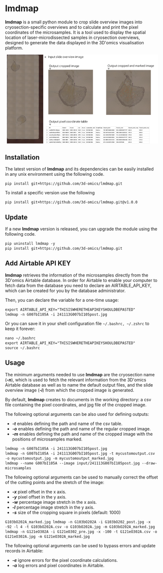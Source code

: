 # lmdmap

**lmdmap** is a small python module to crop slide overview images into cryosection-specific overviews and to calculate and print the pixel coordinates of the microsamples. It is a tool used to display the spatial location of laser-microdissected samples in cryosection overviews, designed to generate the data displayed in the 3D'omics visualisation platform.

![Overview of input and output data](overview.png "Overview of input and output data")

## Installation

The latest version of **lmdmap** and its dependencies can be easily installed in any unix environment using the following code.

```{sh}
pip install git+https://github.com/3d-omics/lmdmap.git
```

To install a specific version use the following

```{sh}
pip install git+https://github.com/3d-omics/lmdmap.git@v1.0.0
```

## Update

If a new **lmdmap** version is released, you can upgrade the module using the following code.

```{sh}
pip uninstall lmdmap -y
pip install git+https://github.com/3d-omics/lmdmap.git
```

## Add Airtable API KEY

**lmdmap** retrieves the information of the microsamples directly from the 3D'omics Airtable database. In order for Airtable to enable your computer to fetch data from the database you need to declare an AIRTABLE_API_KEY, which can be created for you by the database administrator.

Then, you can declare the variable for a one-time usage:
```{sh}
export AIRTABLE_API_KEY="THISISWHERETHEAPIKEYSHOULDBEPASTED"
lmdmap -n G007bI105A -i 241113G007bI105post.jpg
```

Or you can save it in your shell configuration file `~/.bashrc, ~/.zshrc` to keep it forever:
```{sh}
nano ~/.bashrc
export AIRTABLE_API_KEY="THISISWHERETHEAPIKEYSHOULDBEPASTED"
source ~/.bashrc
```

## Usage

The minimum arguments needed to use **lmdmap** are the cryosection name (***-n***), which is used to fetch the relevant information from the 3D'omics Airtable database as well as to name the default output files, and the slide overview image (***-i***) from which the cropped image is generated.

By default, **lmdmap** creates to documents in the working directory: a csv file containing the pixel coordinates, and jpg file of the cropped image.

The following optional arguments can be also used for defining outputs:

- ***-t*** enables defining the path and name of the csv table.
- ***-o*** enables defining the path and name of the regular cropped image.
- ***-m*** enables defining the path and name of the cropped image with the positions of microsamples marked.

```{sh}
lmdmap -n G007bI105A -i 241113G007bI105post.jpg
lmdmap -n G007bI105A -i 241113G007bI105post.jpg -t mycustomoutput.csv -o mycustomoutput.jpg -m mycustomoutput_marked.jpg
lmdmap --name G007bI105A --image input/241113G007bI105post.jpg --draw-microsamples
```

The following optional arguments can be used to manually correct the offset of the cutting points and the stretch of the image:

- ***-x*** pixel offset in the x axis.
- ***-y*** pixel offset in the y axis.
- ***-w*** percentage image stretch in the x axis.
- ***-l*** percentage image stretch in the y axis.
- ***-s*** size of the cropping square in pixels (default: 1000)

```{sh}
G103bO202A_marked.jpg lmdmap -n G103bO202A -i G103bO202_post.jpg -x -92 -l 4 -t G103bO202A.csv -o G103bO202A.jpg -m G103bO202A_marked.jpg
lmdmap -n G121eO302A -i G121eO302_pre.jpg -x -100 -t G121eO302A.csv -o G121eO302A.jpg -m G121eO302A_marked.jpg
```

The following optional arguments can be used to bypass errors and update records in Airtable:

- ***-e*** ignore errors for the pixel coordinate calculations.
- ***-a*** log errors and pixel coordinates in Airtable.
